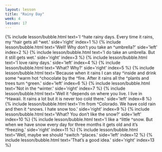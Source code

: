 ```yaml
---
layout: lesson
title: "Rainy Day"
week: 4
lesson: 17
---
```


{% include lesson/bubble.html text='I ^hate rainy days. Every time it rains, my ^hair gets all ^wet.' side='right' index=1 %}
{% include lesson/bubble.html text='Well! Why don&rsquo;t you take an ^umbrella?' side='left' index=2 %}
{% include lesson/bubble.html text='I do take an umbrella. But it still gets wet.' side='right' index=3 %}
{% include lesson/bubble.html text='I love rainy days.' side='left' index=4 %}
{% include lesson/bubble.html text='What? Why?' side='right' index=5 %}
{% include lesson/bubble.html text='Because when it rains I can stay ^inside and drink some ^warm hot ^chocolate by the ^fire. After it rains all the ^plants and trees turn ^green.' side='left' index=6 %}
{% include lesson/bubble.html text='Not in the ^winter.' side='right' index=7 %}
{% include lesson/bubble.html text='Well it ^depends on where you live. I live in ^Hawaii. It rains a lot but it is never too cold there.' side='left' index=8 %}
{% include lesson/bubble.html text='I&rsquo;m from ^Colorado. We have cold rain and then it ^snows. I hate snow too.' side='right' index=9 %}
{% include lesson/bubble.html text='What? You don&rsquo;t like the snow?' side='left' index=10 %}
{% include lesson/bubble.html text='I like a ^little ^snow. But when we have snow every day for three months it gets old and it&rsquo;s ^freezing.' side='right' index=11 %}
{% include lesson/bubble.html text='Well, maybe we should ^switch ^places.' side='left' index=12 %}
{% include lesson/bubble.html text='That&rsquo;s a good idea.' side='right' index=13 %}

